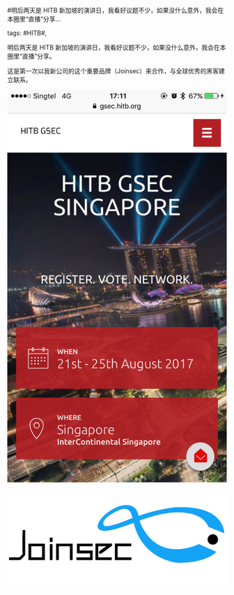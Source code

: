 #明后两天是 HITB 新加坡的演讲日，我看好议题不少，如果没什么意外，我会在本圈里“直播”分享...

tags: #HITB#, 

明后两天是 HITB 新加坡的演讲日，我看好议题不少，如果没什么意外，我会在本圈里“直播”分享。

这是第一次以我新公司的这个重要品牌（Joinsec）来合作，与全球优秀的黑客建立联系。

![image_48884114524188](/assets/48884114524188.jpeg)

![image_88885115245182](/assets/88885115245182.jpeg)

[comment]: <> (topic_id:48888548244528)

[comment]: <> (create_time:2017-08-23T17:23:11.808+0800)

[comment]: <> (topic_type:talk)

[comment]: <> (owner:781244882_余弦)

